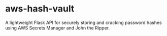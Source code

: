 # aws-hash-vault
A lightweight Flask API for securely storing and cracking password hashes using AWS Secrets Manager and John the Ripper.

